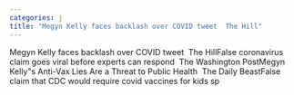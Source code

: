 ```yaml
---
categories: j
title: "Megyn Kelly faces backlash over COVID tweet  The Hill"
---
```

Megyn Kelly faces backlash over COVID tweet&nbsp;&nbsp;The HillFalse coronavirus claim goes viral before experts can respond&nbsp;&nbsp;The Washington PostMegyn Kelly"s Anti-Vax Lies Are a Threat to Public Health&nbsp;&nbsp;The Daily BeastFalse claim that CDC would require covid vaccines for kids sp